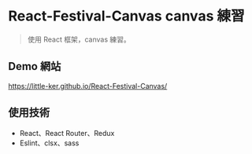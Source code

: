 # React-Festival-Canvas canvas 練習

> 使用 React 框架，canvas 練習。

## Demo 網站

https://little-ker.github.io/React-Festival-Canvas/

<!-- ## 圖片、資料來源 -->

## 使用技術

- React、React Router、Redux
- Eslint、clsx、sass

<!-- ## 聲明
此網站僅作為前端設計練習用, 不使用於商業用途 -->
